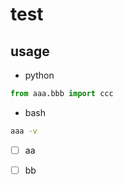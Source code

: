 # test


## usage
- python
```python
from aaa.bbb import ccc
```

- bash
```bash
aaa -v
```
- [ ]  aa
- [ ]  bb

